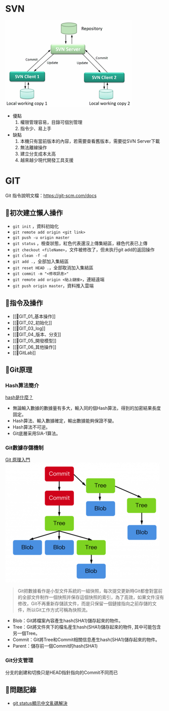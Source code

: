 # SVN
![GIT_00_Overview_01_SVN示意圖](https://github.com/MickeyHuang233/CodingStudyNote/blob/main/02_Java/06_%E9%A0%85%E7%9B%AE%E7%AE%A1%E7%90%86/%F0%9F%A7%BEGIT/images/GIT_00_Overview_01_SVN%E7%A4%BA%E6%84%8F%E5%9C%96.png?raw=true)

- 優點
	1. 權限管理容易，目錄可個別管理
	2. 指令少、易上手
- 缺點
	1. 本機只有當前版本的內容，若需要查看舊版本，需要從SVN Server下載
	2. 無法離線操作
	3. 建立分支成本太高
	4. 越來越少現代開發工具支援

# GIT
Git 指令說明文檔：https://git-scm.com/docs

## 🧾初次建立懶人操作
- `git init` ，資料初始化
- `git remote add origin <git link>`
- `git push -u origin master`
- `git status` ，檢查狀態，紅色代表還沒上傳集結區，綠色代表已上傳
- `git checkout <fileName>`，文件被修改了，但未执行git add的返回操作
- `git clean -f -d`
- `git add .`，全部加入集結區
- `git reset HEAD .`，全部取消加入集結區
- `git commit -m "<修改訊息>"`
- `git remote add origin <貼上鏈接>`，連結遠端
- `git push origin master`，資料推入雲端

## 🧾指令及操作
- [[🧾GIT_01_基本操作]]
- [[🧾GIT_02_初始化]]
- [[🧾GIT_03_log]]
- [[🧾GIT_04_版本、分支]]
- [[🧾GIT_05_開發模型]]
- [[🧾GIT_06_其他操作]]
- [[🧾GitLab]]

## 🧾Git原理
### Hash算法簡介
[hash是什麼？](https://blockbar.io/blockchain/hash%E6%98%AF%E4%BB%80%E9%BA%BC-what-is-hash/)
- 無論輸入數據的數據量有多大，輸入同的個Hash算法，得到的加密結果長度固定。
- Hash算法、輸入數據確定，輸出數據能夠保證不變。
- Hash算法不可逆。
- Git底層采用SIA-1算法。

### Git數據存儲機制
[Git 原理入門](https://ithelp.ithome.com.tw/articles/10190453)
![GIT_00_Overview_02_Git數據存儲機制](https://github.com/MickeyHuang233/CodingStudyNote/blob/main/02_Java/06_%E9%A0%85%E7%9B%AE%E7%AE%A1%E7%90%86/%F0%9F%A7%BEGIT/images/GIT_00_Overview_02_Git%E6%95%B8%E6%93%9A%E5%AD%98%E5%84%B2%E6%A9%9F%E5%88%B6.png?raw=true)
> Git把數據看作是小型文件系統的一組快照，每次提交更新時Git都會對當前的全部文件制作一個快照并保存這個快照的索引，為了高效，如果文件沒有修改，Git不再重新存儲該文件，而是只保留一個鏈接指向之前存儲的文件，所以Git工作方式可稱為快照流。
- Blob：Git將檔案內容產生hash(SHA1)儲存起來的物件。
- Tree：Git將文件夾下的檔名産生hash(SHA1)儲存起來的物件, 其中可能包含另一個Tree。
- Commit：Git將Tree和Commit相關信息產生hash(SHA1)儲存起來的物件。
- Parent：儲存前一個Commit的hash(SHA1)

### Git分支管理
分支的創建和切換只是HEAD指針指向的Commit不同而已

## 🧾問題記錄
- [git status顯示中文亂碼解決](https://blog.51cto.com/u_15072912/4150615)

